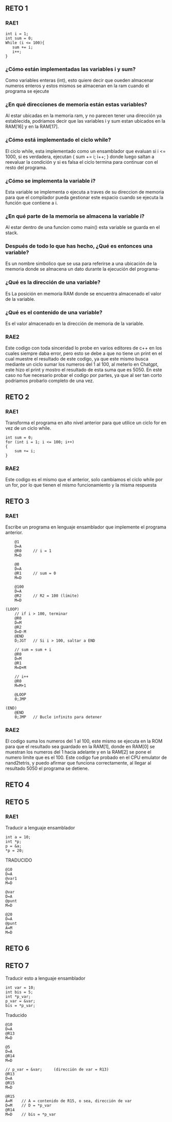 ## RETO 1
### RAE1
````
int i = 1;
int sum = 0;
While (i <= 100){
   sum += i;
   i++;
}
````
### ¿Cómo están implementadas las variables i y sum?
Como variables enteras (int), esto quiere decir que oueden almacenar numeros enteros y estos mismos se almacenan en la ram cuando el programa se ejecute

### ¿En qué direcciones de memoria están estas variables?
Al estar ubicadas en la memoria ram, y no parecen tener una dirección ya establecida, podriamos decir que las variables i y sum estan ubicados en la RAM[16] y en
la RAM[17].

### ¿Cómo está implementado el ciclo while?
El ciclo while, esta implementado como un ensamblador que evaluan si i <= 1000, si es verdadera, ejecutan { sum += i; i++; } donde luego saltan a reevaluar la condición y si es falsa
el ciclo termina para continuar con el resto del programa.

### ¿Cómo se implementa la variable i?
Esta variable se implementa o ejecuta a traves de su direccion de memoria para que el compilador pueda gestionar este espacio cuando se ejecuta la función que contiene a i.

###  ¿En qué parte de la memoria se almacena la variable i?
Al estar dentro de una funcion como main() esta variable se guarda en el stack.

### Después de todo lo que has hecho, ¿Qué es entonces una variable?
Es un nombre simbolico que se usa para referirse a una ubicación de la memoria donde se almacena un dato durante la ejecución del programa-

### ¿Qué es la dirección de una variable?
Es La posición en memoria RAM donde se encuentra almacenado el valor de la variable.

### ¿Qué es el contenido de una variable?
Es el valor almacenado en la dirección de memoria de la variable.

### RAE2
Este codigo con toda sinceridad lo probe en varios editores de c++ en los cuales siempre daba error, pero esto se debe a que no tiene un print en el cual muestre el resultado de este
codigo, ya que este mismo busca mediante un ciclo sumar los numeros del 1 al 100, al meterlo en Chatgpt, este hizo el print y mostro el resultado de esta suma que es 5050. En este caso
no fue necesario probar el codigo por partes, ya que al ser tan corto podriamos probarlo completo de una vez.

## RETO 2
### RAE1
Transforma el programa en alto nivel anterior para que utilice un ciclo for en vez de un ciclo while.
````
int sum = 0;
for (int i = 1; i <= 100; i++)
{
    sum += i;
}
````
### RAE2
Este codigo es el mismo que el anterior, solo cambiamos el ciclo while por un for, por lo que tienen el mismo funcionamiento y la misma 
respuesta

## RETO 3
### RAE1
Escribe un programa en lenguaje ensamblador que implemente el programa anterior.
````
    @1
    D=A
    @R0     // i = 1
    M=D

    @0
    D=A
    @R1     // sum = 0
    M=D

    @100
    D=A
    @R2     // R2 = 100 (límite)
    M=D

(LOOP)
    // if i > 100, terminar
    @R0
    D=M
    @R2
    D=D-M
    @END
    D;JGT   // Si i > 100, saltar a END

    // sum = sum + i
    @R0
    D=M
    @R1
    M=D+M

    // i++
    @R0
    M=M+1

    @LOOP
    0;JMP

(END)
    @END
    0;JMP   // Bucle infinito para detener
````
### RAE2
El codigo suma los numeros del 1 al 100, este mismo se ejecuta en la ROM para que el resultado sea guardado en la RAM[1], donde en RAM[0] se muestran los numeros del 1 hacia adelante
y en la RAM[2] se pone el numero limite que es el 100. Este codigo fue probado en el CPU emulator de nand2tetris, y puedo afirmar que funciona correctamente, al llegar al resultado 5050
el programa se detiene.

## RETO 4










## RETO 5
### RAE1
Traducir a lenguaje ensamblador
````
int a = 10;
int *p;
p = &a;
*p = 20;
````
TRADUCIDO
````
@10
D=A
@var1
M=D

@var
D=A
@punt
M=D

@20
D=A
@punt
A=M
M=D
````


## RETO 6

## RETO 7
Traducir esto a lenguaje ensamblador
````
int var = 10;
int bis = 5;
int *p_var;
p_var = &var;
bis = *p_var;
````
Traducido
````
@10
D=A
@R13
M=D

@5
D=A
@R14
M=D

// p_var = &var;     (dirección de var = R13)
@R13
D=A
@R15
M=D

@R15
A=M    // A = contenido de R15, o sea, dirección de var
D=M    // D = *p_var
@R14
M=D    // bis = *p_var
````



